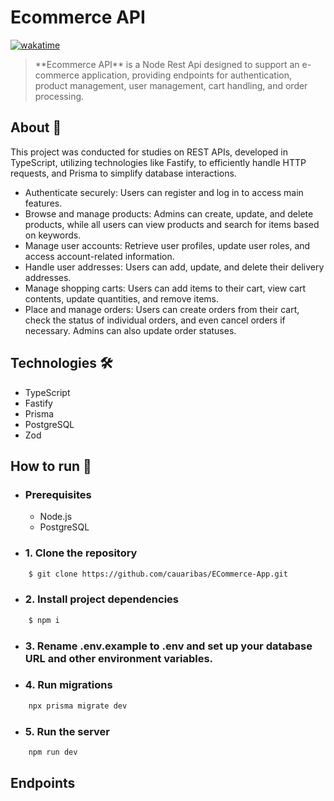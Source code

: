 # Ecommerce API

[![wakatime](https://wakatime.com/badge/user/34026f4b-1fa6-4a1b-8c38-68fcdab9eb63/project/fcc22814-64a7-451d-8fa7-30382078283d.svg)](https://wakatime.com/badge/user/34026f4b-1fa6-4a1b-8c38-68fcdab9eb63/project/fcc22814-64a7-451d-8fa7-30382078283d)

> \*\*Ecommerce API\*\* is a Node Rest Api designed to support an e-commerce application, providing endpoints for authentication, product management, user management, cart handling, and order processing.

## About 📖

This project was conducted for studies on REST APIs, developed in TypeScript, utilizing technologies like Fastify, to efficiently handle HTTP requests, and Prisma to simplify database interactions.

- Authenticate securely: Users can register and log in to access main features.
- Browse and manage products: Admins can create, update, and delete products, while all users can view products and search for items based on keywords.
- Manage user accounts: Retrieve user profiles, update user roles, and access account-related information.
- Handle user addresses: Users can add, update, and delete their delivery addresses.
- Manage shopping carts: Users can add items to their cart, view cart contents, update quantities, and remove items.
- Place and manage orders: Users can create orders from their cart, check the status of individual orders, and even cancel orders if necessary. Admins can also update order statuses.

## Technologies 🛠️

- TypeScript
- Fastify
- Prisma
- PostgreSQL
- Zod

## How to run 🚀

- ### Prerequisites

  - Node.js
  - PostgreSQL

- ### 1. Clone the repository

```bash
    $ git clone https://github.com/cauaribas/ECommerce-App.git
```

- ### 2. Install project dependencies

```bash
    $ npm i
```

- ### 3. Rename .env.example to .env and set up your database URL and other environment variables.

- ### 4. Run migrations

```bash
    npx prisma migrate dev
```

- ### 5. Run the server

```bash
    npm run dev
```

## Endpoints
